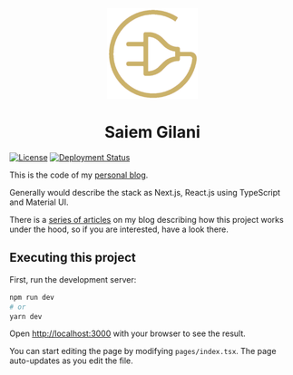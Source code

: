 
<p align="center">
<img
    width=160px
    src="public/logo/logo2.png"
    alt="saiemgilani.me"
/>
</p>
<h1 align="center">Saiem Gilani</h1>

[![License](https://img.shields.io/badge/license-MIT-blue.svg)](/LICENSE)
[![Deployment Status](https://img.shields.io/endpoint?url=https%3A%2F%2Fsaiemgilani.me%2Fapi%2Fdeployment)](https://saiemgilani.me)


This is the code of my [personal blog](https://saiemgilani.me).

Generally would describe the stack as Next.js, React.js using TypeScript and Material UI.

There is a [series of articles](https://saiemgilani.me/blog/blog-with-next-js-react-material-ui-and-typescript) on my blog describing how this project works under the hood, so if you are interested, have a look there.

## Executing this project

First, run the development server:

```bash
npm run dev
# or
yarn dev
```

Open [http://localhost:3000](http://localhost:3000) with your browser to see the result.

You can start editing the page by modifying `pages/index.tsx`. The page auto-updates as you edit the file.
